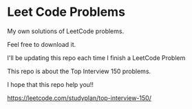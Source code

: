 # Leet Code Problems

My own solutions of LeetCode problems.

Feel free to download it.

I'll be updating this repo each time I finish a LeetCode Problem

This repo is about the Top Interview 150 problems.  

I hope that this repo help you!!

https://leetcode.com/studyplan/top-interview-150/
